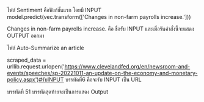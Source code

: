 ไฟล์ Sentiment คือฟังก์ชั้นแรก โดยมี INPUT 
model.predict(vec.transform(['Changes in non-farm payrolls increase.']))

Changes in non-farm payrolls increase. คือ ชื่อรับ INPUT
และเมื่อรันคำสั่งนี้จะแสดง OUTPUT ออกมา 

ไฟล์ Auto-Summarize an article 

scraped_data = urllib.request.urlopen('https://www.clevelandfed.org/en/newsroom-and-events/speeches/sp-20221011-an-update-on-the-economy-and-monetary-policy.aspx')#รับINPUT
บรรทัดที่6 คือจะรับ INPUT เป็น URL 

บรรทัดที่ 51 บรรทัดสุดท้ายจะเป็นการแสดง Output
